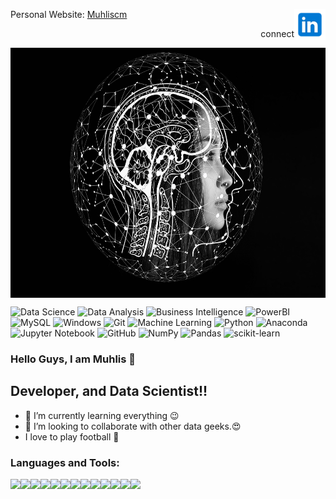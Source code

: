 

Personal Website: [Muhliscm](https://www.muhliscm.com/)
<a href="https://www.linkedin.com/in/muhliscm/"><img src="images/icons8-linkedin-240.png" alt="LinkedIn Profile" width="50" height="50" align="right"></img></a>
<p align="right">connect</p>
<img src="images/ai.jpg" align=center width="600" height="400" ></img>



![Data Science](https://img.shields.io/badge/%20-%20Data%20Science-blueviolet?style=for-the-badge)
![Data Analysis](https://img.shields.io/badge/%20-Data%20Analysis-9cf?style=flat-square&logo=appveyor)
![Business Intelligence](https://img.shields.io/badge/Business-Intelligence-violet)
![PowerBI](https://img.shields.io/badge/PowerBI-MS-yellow)
![MySQL](https://img.shields.io/badge/mysql-%2300f.svg?style=for-the-badge&logo=mysql&logoColor=white)
![Windows](https://img.shields.io/badge/Windows-0078D6?style=for-the-badge&logo=windows&logoColor=white)
![Git](https://img.shields.io/badge/git-%23F05033.svg?style=for-the-badge&logo=git&logoColor=white)
![Machine Learning](https://img.shields.io/badge/%20-Machine%20Learning-important?style=for-the-badge)
![Python](https://img.shields.io/badge/python-3670A0?style=for-the-badge&logo=python&logoColor=ffdd54)
![Anaconda](https://img.shields.io/badge/Anaconda-%2344A833.svg?style=for-the-badge&logo=anaconda&logoColor=white)
![Jupyter Notebook](https://img.shields.io/badge/jupyter-%23FA0F00.svg?style=for-the-badge&logo=jupyter&logoColor=white)
![GitHub](https://img.shields.io/badge/github-%23121011.svg?style=for-the-badge&logo=github&logoColor=white)
![NumPy](https://img.shields.io/badge/numpy-%23013243.svg?style=for-the-badge&logo=numpy&logoColor=white)
![Pandas](https://img.shields.io/badge/pandas-%23150458.svg?style=for-the-badge&logo=pandas&logoColor=white)
![scikit-learn](https://img.shields.io/badge/scikit--learn-%23F7931E.svg?style=for-the-badge&logo=scikit-learn&logoColor=white)

### Hello Guys, I am Muhlis 👋
##  Developer, and Data Scientist!!

- 🌱 I’m currently learning everything 😉
- 👯 I’m looking to collaborate with other data geeks.😍
-  I love to play football 🧡

### Languages and Tools:

<img align="left" src="https://cdn.jsdelivr.net/npm/programming-languages-logos/src/python/python.png" height="50">
<img align="left" src="https://cdn.jsdelivr.net/npm/programming-languages-logos/src/javascript/javascript.png" height="50">
<img align="left" src="https://cdn.jsdelivr.net/npm/programming-languages-logos/src/html/html.png" height="50">
<img align="left" src="https://github.com/Muhliscm/devicon/blob/master/icons/css3/css3-original-wordmark.svg" height="50">
<img align="left" src="https://github.com/Muhliscm/devicon/blob/master/icons/bootstrap/bootstrap-original.svg" height="50">
<img align="left" src="https://github.com/Muhliscm/devicon/blob/master/icons/pandas/pandas-original-wordmark.svg" height="50">
<img align="left" src="https://github.com/Muhliscm/devicon/blob/master/icons/numpy/numpy-original-wordmark.svg" height="50">
<img align="left" src="https://github.com/Muhliscm/devicon/blob/master/icons/mysql/mysql-original-wordmark.svg" height="50">
<img align="left" src="https://github.com/Muhliscm/devicon/blob/master/icons/microsoftsqlserver/microsoftsqlserver-plain-wordmark.svg" height="50">


<img align="left" src="https://github.com/Muhliscm/devicon/blob/master/icons/mongodb/mongodb-original-wordmark.svg" height="50">
<img align="left" src="https://github.com/Muhliscm/devicon/blob/master/icons/express/express-original-wordmark.svg" height="50">
<img align="left" src="https://github.com/Muhliscm/devicon/blob/master/icons/react/react-original-wordmark.svg" height="50">
<img align="left" src="https://github.com/Muhliscm/devicon/blob/master/icons/nodejs/nodejs-plain.svg" height="50">
<!--
**Muhliscm/Muhliscm** is a ✨ _special_ ✨ repository because its `README.md` (this file) appears on your GitHub profile.

Here are some ideas to get you started:

- 🔭 I’m currently working on ...
- 🌱 I’m currently learning ...
- 👯 I’m looking to collaborate on ...
- 🤔 I’m looking for help with ...
- 💬 Ask me about ...
- 📫 How to reach me: ...
- 😄 Pronouns: ...
- ⚡ Fun fact: ...
-->
